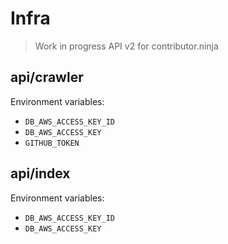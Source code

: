 # Infra

> Work in progress API v2 for contributor.ninja

## api/crawler

Environment variables:

- `DB_AWS_ACCESS_KEY_ID`
- `DB_AWS_ACCESS_KEY`
- `GITHUB_TOKEN`

## api/index

Environment variables:

- `DB_AWS_ACCESS_KEY_ID`
- `DB_AWS_ACCESS_KEY`
